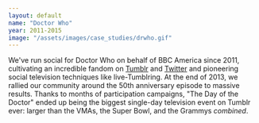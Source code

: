 ```yaml
---
layout: default
name: "Doctor Who"
year: 2011-2015
image: "/assets/images/case_studies/drwho.gif"
---
```


We've run social for Doctor Who on behalf of BBC America since 2011, cultivating an incredible fandom on <a href="http://http://doctorwho.tumblr.com/">Tumblr</a> and <a href="https://twitter.com/doctorwho_bbca">Twitter</a> and pioneering social television techniques like live-Tumblring. At the end of 2013, we rallied our community around the 50th anniversary episode to massive results. Thanks to months of participation campaigns, "The Day of the Doctor" ended up
being the biggest single-day television event on Tumblr ever: larger than the
VMAs, the Super Bowl, and the Grammys *combined*.

